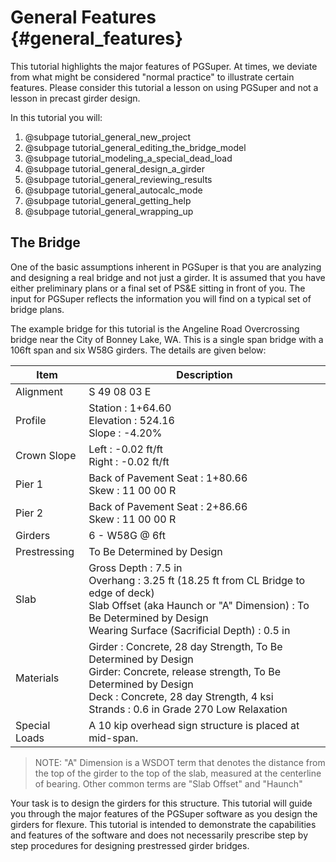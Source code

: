 General Features {#general_features}
============
This tutorial highlights the major features of PGSuper. At times, we deviate from what might be considered "normal practice" to illustrate certain features. Please consider this tutorial a lesson on using PGSuper and not a lesson in precast girder design.

In this tutorial you will:

1. @subpage tutorial_general_new_project
2. @subpage tutorial_general_editing_the_bridge_model
3. @subpage tutorial_modeling_a_special_dead_load
4. @subpage tutorial_general_design_a_girder
5. @subpage tutorial_general_reviewing_results
6. @subpage tutorial_general_autocalc_mode
7. @subpage tutorial_general_getting_help
8. @subpage tutorial_general_wrapping_up

The Bridge
----------
One of the basic assumptions inherent in PGSuper is that you are analyzing and designing a real bridge and not just a girder. It is assumed that you have either preliminary plans or a final set of PS&E sitting in front of you. The input for PGSuper reflects the information you will find on a typical set of bridge plans.

The example bridge for this tutorial is the Angeline Road Overcrossing bridge near the City of Bonney Lake, WA. This is a single span bridge with a 106ft span and six W58G girders. The details are given below:

Item | Description
-----|---------
Alignment | S 49 08 03 E
Profile |  Station : 1+64.60<br>Elevation : 524.16<br>Slope : -4.20%
Crown Slope |  Left : -0.02 ft/ft <br>Right : -0.02 ft/ft
Pier 1 | Back of Pavement Seat : 1+80.66 <br> Skew : 11 00 00 R
Pier 2 | Back of Pavement Seat : 2+86.66 <br> Skew : 11 00 00 R
Girders | 6 - W58G @ 6ft
Prestressing | To Be Determined by Design
Slab |  Gross Depth : 7.5 in<br>Overhang : 3.25 ft (18.25 ft from CL Bridge to edge of deck)<br>Slab Offset (aka Haunch or "A" Dimension) : To Be Determined by Design<br>Wearing Surface (Sacrificial Depth) : 0.5 in
Materials | Girder : Concrete, 28 day Strength, To Be Determined by Design<br>Girder: Concrete, release strength, To Be Determined by Design<br>Deck : Concrete, 28 day Strength, 4 ksi<br>Strands : 0.6 in Grade 270 Low Relaxation
Special Loads | A 10 kip overhead sign structure is placed at mid-span.

> NOTE: "A" Dimension is a WSDOT term that denotes the distance from the top of the girder to the top of the slab, measured at the centerline of bearing. Other common terms are "Slab Offset" and "Haunch"

Your task is to design the girders for this structure. This tutorial will guide you through the major features of the PGSuper software as you design the girders for flexure. This tutorial is intended to demonstrate the capabilities and features of the software and does not necessarily prescribe step by step procedures for designing prestressed girder bridges.
